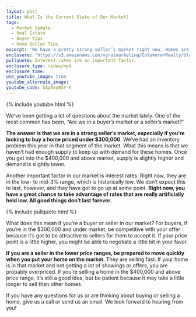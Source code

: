 ```yaml
---
layout: post
title: What Is the Current State of Our Market?
tags:
  - Market Update
  - Real Estate
  - Buyer Tips
  - Home Seller Tips
excerpt: 'We have a pretty strong seller’s market right now. Homes are moving very quickly, especially in the lower price ranges.'
enclosure: 'https://s3.amazonaws.com/vyralmarketing/Colemere+Realty/Utah+Real+Estate+A+closer+look+at+our+market.mp4'
pullquote: Interest rates are an important factor.
enclosure_type: video/mp4
enclosure_time:
use_youtube_image: true
youtube_alternate_image:
youtube_code: kApNxoRSY-k
---
```



{% include youtube.html %}

We’ve been getting a lot of questions about the market lately. One of the most common has been, “Are we in a buyer’s market or a seller’s market?”

**The answer is that we are in a strong seller’s market, especially if you’re looking to buy a home priced under $300,000**. We’ve had an inventory problem this year in that segment of the market. What this means is that we haven’t had enough supply to keep up with demand for these homes. Once you get into the $400,000 and above market, supply is slightly higher and demand is slightly lower.

Another important factor in our market is interest rates. Right now, they are in the low- to mid-3% range, which is historically low. We don’t expect this to last, however, and they have got to go up at some point. **Right now, you have a great chance to take advantage of rates that are really artificially held low. All good things don’t last forever**.

{% include pullquote.html %}

What does this mean if you’re a buyer or seller in our market? For buyers, if you’re in the $300,000 and under market, be competitive with your offer because it’s got to be attractive to sellers for them to accept it. If your price point is a little higher, you might be able to negotiate a little bit in your favor.

**If you are a seller in the lower price ranges, be prepared to move quickly when you put your home on the market**. They are selling fast. If your home is in that market and not getting a lot of showings or offers, you are probably overpriced. If you’re selling a home in the $400,000 and above price range, it’s still a good idea, but be patient because it may take a little longer to sell than other homes.

If you have any questions for us or are thinking about buying or selling a home, give us a call or send us an email. We look forward to hearing from you!